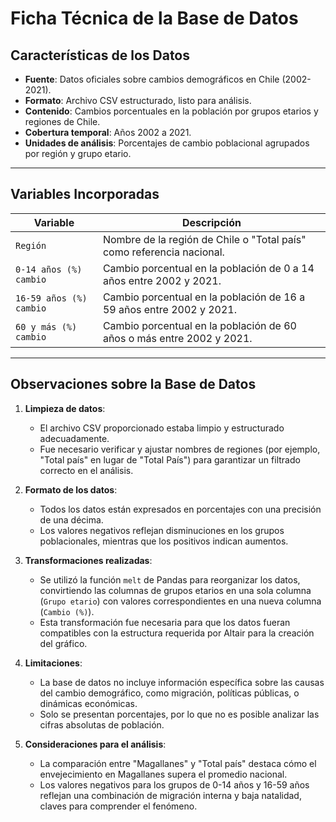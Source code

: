 # Ficha Técnica de la Base de Datos

## Características de los Datos

- **Fuente**: Datos oficiales sobre cambios demográficos en Chile (2002-2021).
- **Formato**: Archivo CSV estructurado, listo para análisis.
- **Contenido**: Cambios porcentuales en la población por grupos etarios y regiones de Chile.
- **Cobertura temporal**: Años 2002 a 2021.
- **Unidades de análisis**: Porcentajes de cambio poblacional agrupados por región y grupo etario.

---

## Variables Incorporadas

| Variable                    | Descripción                                                                 |
|-----------------------------|-----------------------------------------------------------------------------|
| `Región`                   | Nombre de la región de Chile o "Total país" como referencia nacional.       |
| `0-14 años (%) cambio`     | Cambio porcentual en la población de 0 a 14 años entre 2002 y 2021.        |
| `16-59 años (%) cambio`    | Cambio porcentual en la población de 16 a 59 años entre 2002 y 2021.       |
| `60 y más (%) cambio`      | Cambio porcentual en la población de 60 años o más entre 2002 y 2021.      |

---

## Observaciones sobre la Base de Datos

1. **Limpieza de datos**:
   - El archivo CSV proporcionado estaba limpio y estructurado adecuadamente.
   - Fue necesario verificar y ajustar nombres de regiones (por ejemplo, "Total país" en lugar de "Total País") para garantizar un filtrado correcto en el análisis.

2. **Formato de los datos**:
   - Todos los datos están expresados en porcentajes con una precisión de una décima.
   - Los valores negativos reflejan disminuciones en los grupos poblacionales, mientras que los positivos indican aumentos.

3. **Transformaciones realizadas**:
   - Se utilizó la función `melt` de Pandas para reorganizar los datos, convirtiendo las columnas de grupos etarios en una sola columna (`Grupo etario`) con valores correspondientes en una nueva columna (`Cambio (%)`).
   - Esta transformación fue necesaria para que los datos fueran compatibles con la estructura requerida por Altair para la creación del gráfico.

4. **Limitaciones**:
   - La base de datos no incluye información específica sobre las causas del cambio demográfico, como migración, políticas públicas, o dinámicas económicas.
   - Solo se presentan porcentajes, por lo que no es posible analizar las cifras absolutas de población.

5. **Consideraciones para el análisis**:
   - La comparación entre "Magallanes" y "Total país" destaca cómo el envejecimiento en Magallanes supera el promedio nacional.
   - Los valores negativos para los grupos de 0-14 años y 16-59 años reflejan una combinación de migración interna y baja natalidad, claves para comprender el fenómeno.
